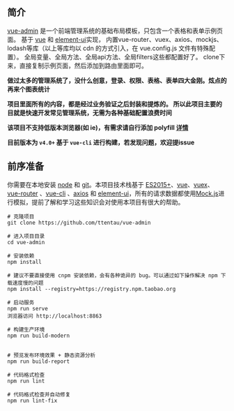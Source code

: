  
## 简介

[vue-admin](https://github.com/ttentau/vue-admin) 是一个前端管理系统的基础布局模板，只包含一个表格和表单示例页面。
基于 [vue](https://github.com/vuejs/vue) 和 [element-ui](https://github.com/ElemeFE/element)实现，
内置vue-router、vuex、axios、mockjs、lodash等库（以上等库均以 cdn 的方式引入，在 vue.config.js 文件有特殊配置）。
全局变量、全局方法、全局api方法、全局filters这些都配置好了。
clone下来，直接复制示例页面，然后添加到路由里面即可。


**做过太多的管理系统了，没什么创意，登录、权限、表格、表单四大金刚。炫点的再来个图表统计**

**项目里面所有的内容，都是经过业务验证之后封装和提炼的。
所以此项目主要的目就是快速开发常见管理系统，无需为各种基础配置浪费时间**

**该项目不支持低版本浏览器(如 ie)，有需求请自行添加 polyfill [详情](https://github.com/PanJiaChen/vue-element-admin/wiki#babel-polyfill)**

**目前版本为 `v4.0+` 基于 `vue-cli` 进行构建，若发现问题，欢迎提issue**

## 前序准备

你需要在本地安装 [node](http://nodejs.org/) 和 [git](https://git-scm.com/)。本项目技术栈基于 [ES2015+](http://es6.ruanyifeng.com/)、[vue](https://cn.vuejs.org/index.html)、[vuex](https://vuex.vuejs.org/zh-cn/)、[vue-router](https://router.vuejs.org/zh-cn/) 、[vue-cli](https://github.com/vuejs/vue-cli) 、[axios](https://github.com/axios/axios) 和 [element-ui](https://github.com/ElemeFE/element)，所有的请求数据都使用[Mock.js](https://github.com/nuysoft/Mock)进行模拟，提前了解和学习这些知识会对使用本项目有很大的帮助。

```
# 克隆项目
git clone https://github.com/ttentau/vue-admin

# 进入项目目录
cd vue-admin

# 安装依赖
npm install

# 建议不要直接使用 cnpm 安装依赖，会有各种诡异的 bug。可以通过如下操作解决 npm 下载速度慢的问题
npm install --registry=https://registry.npm.taobao.org

# 启动服务
npm run serve
浏览器访问 http://localhost:8863

# 构建生产环境
npm run build-modern


# 预览发布环境效果 + 静态资源分析
npm run build-report

# 代码格式检查
npm run lint

# 代码格式检查并自动修复
npm run lint-fix
```
